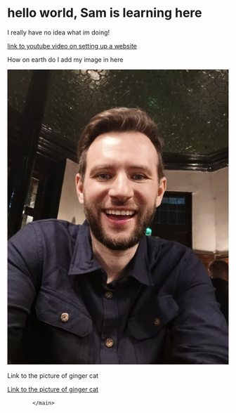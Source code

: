 
<main>
<h1>hello world, Sam is learning here</h1>
  <p>I really have no idea what im doing!</p>
    <a href="https://www.youtube.com/watch?v=NQP89ish9t8">link to youtube video on setting up a website</a>
    
  <p>How on earth do I add my image in here</p>
  
  <img src="https://github.com/SamuelWindebank/SamuelWindebank.github.io/blob/main/20220401_230624.jpg">
  
  <p>Link to the picture of ginger cat</p>
    <a href="https://www.meowingtons.com/blogs/lolcats/6-fun-facts-about-orange-tabby-cats">Link to the picture of ginger cat</a>
 
 

            </main>
